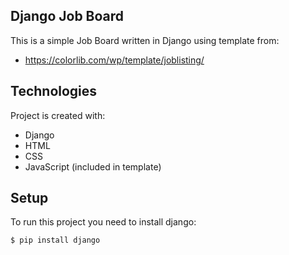 ## Django Job Board
This is a simple Job Board written in Django using template from:
* https://colorlib.com/wp/template/joblisting/

## Technologies
Project is created with:
* Django
* HTML
* CSS
* JavaScript (included in template)

## Setup
To run this project you need to install django:
```
$ pip install django
```